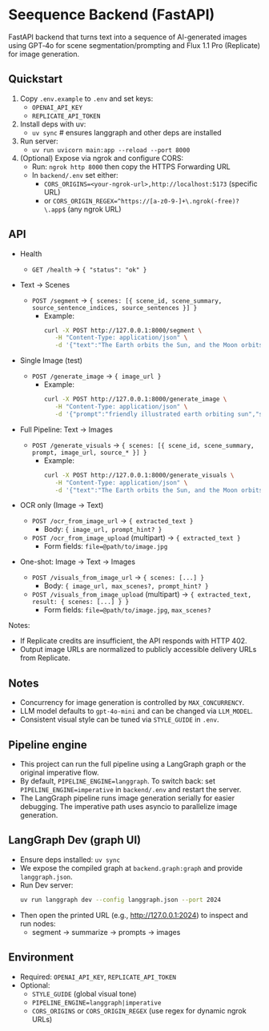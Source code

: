 # Seequence Backend (FastAPI)

FastAPI backend that turns text into a sequence of AI-generated images using GPT‑4o for scene segmentation/prompting and Flux 1.1 Pro (Replicate) for image generation.

## Quickstart

1. Copy `.env.example` to `.env` and set keys:
   - `OPENAI_API_KEY`
   - `REPLICATE_API_TOKEN`
2. Install deps with uv:
   - `uv sync` # ensures langgraph and other deps are installed
3. Run server:
   - `uv run uvicorn main:app --reload --port 8000`
4. (Optional) Expose via ngrok and configure CORS:
   - Run: `ngrok http 8000` then copy the HTTPS Forwarding URL
   - In `backend/.env` set either:
     - `CORS_ORIGINS=<your-ngrok-url>,http://localhost:5173` (specific URL)
     - or `CORS_ORIGIN_REGEX=^https://[a-z0-9-]+\.ngrok(-free)?\.app$` (any ngrok URL)

## API

- Health

  - `GET /health` → `{ "status": "ok" }`

- Text → Scenes

  - `POST /segment` → `{ scenes: [{ scene_id, scene_summary, source_sentence_indices, source_sentences }] }`
    - Example:
      ```bash
      curl -X POST http://127.0.0.1:8000/segment \
         -H "Content-Type: application/json" \
         -d '{"text":"The Earth orbits the Sun, and the Moon orbits the Earth. Day and night are caused by Earth\'s rotation.","max_scenes":3}'
      ```

- Single Image (test)

  - `POST /generate_image` → `{ image_url }`
    - Example:
      ```bash
      curl -X POST http://127.0.0.1:8000/generate_image \
         -H "Content-Type: application/json" \
         -d '{"prompt":"friendly illustrated earth orbiting sun","seed":42}'
      ```

- Full Pipeline: Text → Images

  - `POST /generate_visuals` → `{ scenes: [{ scene_id, scene_summary, prompt, image_url, source_* }] }`
    - Example:
      ```bash
      curl -X POST http://127.0.0.1:8000/generate_visuals \
         -H "Content-Type: application/json" \
         -d '{"text":"The Earth orbits the Sun, and the Moon orbits the Earth. Day and night are caused by Earth\'s rotation.","max_scenes":3}'
      ```

- OCR only (Image → Text)

  - `POST /ocr_from_image_url` → `{ extracted_text }`
    - Body: `{ image_url, prompt_hint? }`
  - `POST /ocr_from_image_upload` (multipart) → `{ extracted_text }`
    - Form fields: `file=@path/to/image.jpg`

- One-shot: Image → Text → Images
  - `POST /visuals_from_image_url` → `{ scenes: [...] }`
    - Body: `{ image_url, max_scenes?, prompt_hint? }`
  - `POST /visuals_from_image_upload` (multipart) → `{ extracted_text, result: { scenes: [...] } }`
    - Form fields: `file=@path/to/image.jpg`, `max_scenes?`

Notes:

- If Replicate credits are insufficient, the API responds with HTTP 402.
- Output image URLs are normalized to publicly accessible delivery URLs from Replicate.

## Notes

- Concurrency for image generation is controlled by `MAX_CONCURRENCY`.
- LLM model defaults to `gpt-4o-mini` and can be changed via `LLM_MODEL`.
- Consistent visual style can be tuned via `STYLE_GUIDE` in `.env`.

## Pipeline engine

- This project can run the full pipeline using a LangGraph graph or the original imperative flow.
- By default, `PIPELINE_ENGINE=langgraph`. To switch back: set `PIPELINE_ENGINE=imperative` in `backend/.env` and restart the server.
- The LangGraph pipeline runs image generation serially for easier debugging. The imperative path uses asyncio to parallelize image generation.

## LangGraph Dev (graph UI)

- Ensure deps installed: `uv sync`
- We expose the compiled graph at `backend.graph:graph` and provide `langgraph.json`.
- Run Dev server:
  ```bash
  uv run langgraph dev --config langgraph.json --port 2024
  ```
- Then open the printed URL (e.g., http://127.0.0.1:2024) to inspect and run nodes:
  - segment → summarize → prompts → images

## Environment

- Required: `OPENAI_API_KEY`, `REPLICATE_API_TOKEN`
- Optional:
  - `STYLE_GUIDE` (global visual tone)
  - `PIPELINE_ENGINE=langgraph|imperative`
  - `CORS_ORIGINS` or `CORS_ORIGIN_REGEX` (use regex for dynamic ngrok URLs)
